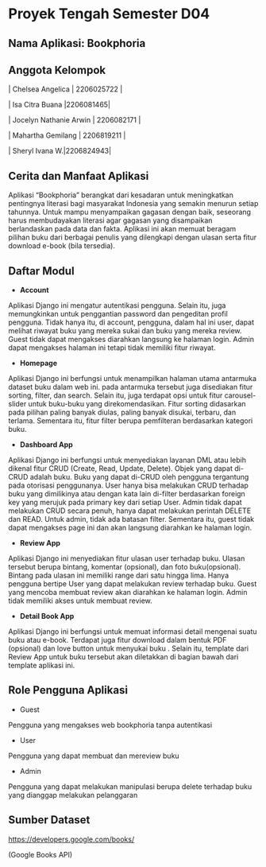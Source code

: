 # Proyek Tengah Semester D04


## Nama Aplikasi: Bookphoria


## Anggota Kelompok
| Chelsea Angelica | 2206025722 |

| Isa Citra Buana |2206081465|

| Jocelyn Nathanie Arwin | 2206082171 |

| Mahartha Gemilang | 2206819211 |

| Sheryl Ivana W.|2206824943|


## Cerita dan Manfaat Aplikasi
Aplikasi “Bookphoria” berangkat dari kesadaran untuk meningkatkan pentingnya literasi bagi masyarakat Indonesia yang semakin menurun setiap tahunnya.  Untuk mampu menyampaikan gagasan dengan baik, seseorang harus membudayakan literasi agar gagasan yang disampaikan berlandaskan pada data dan fakta. Aplikasi ini akan memuat beragam pilihan buku dari berbagai penulis yang dilengkapi dengan ulasan serta fitur download e-book (bila tersedia).


## Daftar Modul
- **Account**

Aplikasi Django ini mengatur autentikasi pengguna. Selain itu, juga memungkinkan untuk penggantian password dan pengeditan profil pengguna. Tidak hanya itu, di account, pengguna, dalam hal ini user, dapat melihat riwayat buku yang mereka sukai dan buku yang mereka review. Guest tidak dapat mengakses diarahkan langsung ke halaman login. Admin dapat mengakses halaman ini tetapi tidak memiliki fitur riwayat.
- **Homepage**

Aplikasi Django ini berfungsi untuk menampilkan halaman utama antarmuka dataset buku dalam web ini. pada antarmuka tersebut juga disediakan fitur sorting, filter, dan search. Selain itu, juga terdapat opsi untuk fitur carousel-slider untuk buku-buku yang direkomendasikan. Fitur sorting didasarkan pada pilihan paling banyak diulas, paling banyak disukai, terbaru, dan terlama. Sementara itu, fitur filter berupa pemfilteran berdasarkan kategori buku. 
- **Dashboard App**

Aplikasi Django ini berfungsi untuk menyediakan layanan DML atau lebih dikenal fitur CRUD (Create, Read, Update, Delete). Objek yang dapat di-CRUD adalah buku. Buku yang dapat di-CRUD oleh pengguna tergantung pada otorisasi penggunanya. User hanya bisa melakukan CRUD terhadap buku yang dimilikinya atau dengan kata lain di-filter berdasarkan foreign key yang merujuk pada primary key dari setiap User. Admin tidak dapat melakukan CRUD secara penuh, hanya dapat melakukan perintah DELETE dan READ. Untuk admin, tidak ada batasan filter. Sementara itu, guest tidak dapat mengakses page ini dan akan langsung diarahkan ke halaman login.
- **Review App**

Aplikasi Django ini menyediakan fitur ulasan user terhadap buku. Ulasan tersebut berupa bintang, komentar (opsional), dan foto buku(opsional). Bintang pada ulasan ini memiliki range dari satu hingga lima. Hanya pengguna bertipe User yang dapat melakukan review terhadap buku. Guest yang mencoba membuat review akan diarahkan ke halaman login. Admin tidak memiliki akses untuk membuat review.
- **Detail Book App**

Aplikasi Django ini berfungsi untuk memuat informasi detail mengenai suatu buku atau e-book. Terdapat juga fitur download dalam bentuk PDF (opsional) dan love button untuk menyukai buku . Selain itu, template dari Review App untuk buku tersebut akan diletakkan di bagian bawah dari template aplikasi ini.


## Role Pengguna Aplikasi
- Guest

Pengguna yang mengakses web bookphoria tanpa autentikasi
- User

Pengguna yang dapat membuat dan mereview buku
- Admin

Pengguna yang dapat melakukan manipulasi berupa delete terhadap buku yang dianggap melakukan pelanggaran


## Sumber Dataset
https://developers.google.com/books/ 

(Google Books API)